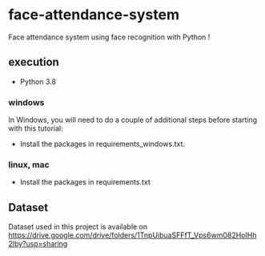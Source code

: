 # face-attendance-system

Face attendance system using face recognition with Python !


## execution

- Python 3.8

### windows

In Windows, you will need to do a couple of additional steps before starting with this tutorial:

- Install the packages in requirements_windows.txt.

### linux, mac

- Install the packages in requirements.txt

## Dataset

Dataset used in this project is available on https://drive.google.com/drive/folders/1TnpUibuaSFFfT_Vps6wm082HoIHh2lby?usp=sharing




